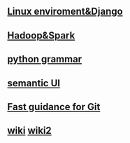## [Linux enviroment&Django](https://github.com/Devinwon/article/issues)
## [Hadoop&Spark](https://github.com/Devinwon/article/issues)
## [python grammar](https://github.com/Devinwon/master/issues)
## [semantic UI](https://github.com/Devinwon/webprj/issues)
## [Fast guidance for Git](https://github.com/Devinwon/article/issues/39)
## [wiki](https://github.com/Alvin9999/new-pac/wiki/ss%E5%85%8D%E8%B4%B9%E8%B4%A6%E5%8F%B7) [wiki2](https://www.youneed.win/free-ss)






